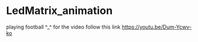 # LedMatrix_animation
playing football ^_^
for the video follow this link 
https://youtu.be/Dum-Ycwv-ko
